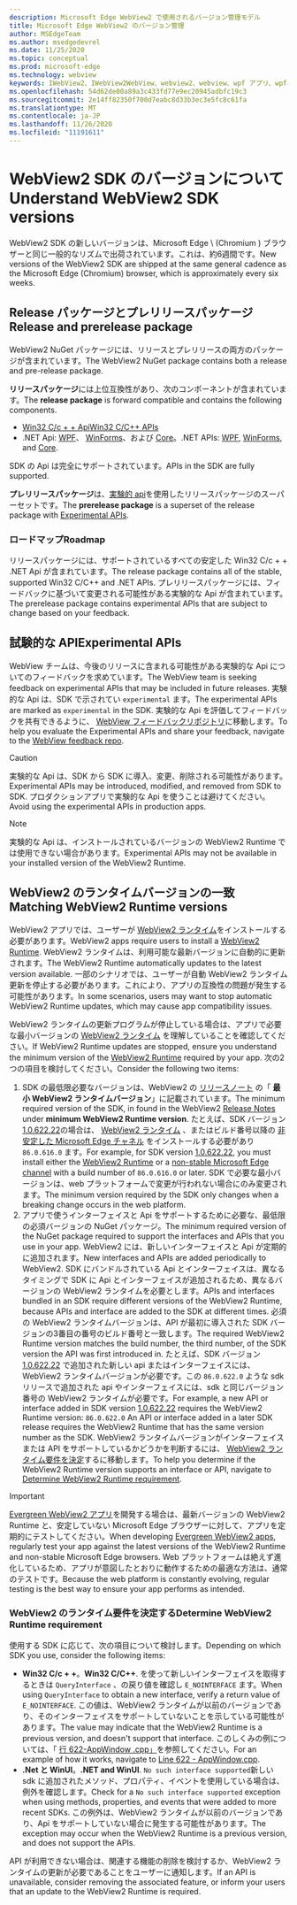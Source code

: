 ```yaml
---
description: Microsoft Edge WebView2 で使用されるバージョン管理モデル
title: Microsoft Edge WebView2 のバージョン管理
author: MSEdgeTeam
ms.author: msedgedevrel
ms.date: 11/25/2020
ms.topic: conceptual
ms.prod: microsoft-edge
ms.technology: webview
keywords: IWebView2、IWebView2WebView、webview2、webview、wpf アプリ、wpf、edge、ICoreWebView2、ICoreWebView2Host、browser control、edge html
ms.openlocfilehash: 54d62de00a89a3c433fd77e9ec20945adbfc19c3
ms.sourcegitcommit: 2e14ff82350f700d7eabc8d33b3ec3e5fc8c61fa
ms.translationtype: MT
ms.contentlocale: ja-JP
ms.lasthandoff: 11/26/2020
ms.locfileid: "11191611"
---
```

# <span data-ttu-id="0e711-104">WebView2 SDK のバージョンについて</span><span class="sxs-lookup"><span data-stu-id="0e711-104">Understand WebView2 SDK versions</span></span>  

<span data-ttu-id="0e711-105">WebView2 SDK の新しいバージョンは、Microsoft Edge \ (Chromium \) ブラウザーと同じ一般的なリズムで出荷されています。これは、約6週間です。</span><span class="sxs-lookup"><span data-stu-id="0e711-105">New versions of the WebView2 SDK are shipped at the same general cadence as the Microsoft Edge \(Chromium\) browser, which is approximately every six weeks.</span></span>  

## <span data-ttu-id="0e711-106">Release パッケージとプレリリースパッケージ</span><span class="sxs-lookup"><span data-stu-id="0e711-106">Release and prerelease package</span></span>  

<span data-ttu-id="0e711-107">WebView2 NuGet パッケージには、リリースとプレリリースの両方のパッケージが含まれています。</span><span class="sxs-lookup"><span data-stu-id="0e711-107">The WebView2 NuGet package contains both a release and pre-release package.</span></span>  

<span data-ttu-id="0e711-108">**リリースパッケージ**には上位互換性があり、次のコンポーネントが含まれています。</span><span class="sxs-lookup"><span data-stu-id="0e711-108">The **release package** is forward compatible and contains the following components.</span></span>  

*   [<span data-ttu-id="0e711-109">Win32 C/c + + Api</span><span class="sxs-lookup"><span data-stu-id="0e711-109">Win32 C/C++ APIs</span></span>][ReferenceWin32]
*   <span data-ttu-id="0e711-110">.NET Api:  [WPF][DotnetMicrosoftWebWebview2WpfNamespace]、 [WinForms][DotnetMicrosoftWebWebview2WinformsNamespace]、および [Core][DotnetMicrosoftWebWebview2CoreNamespace]。</span><span class="sxs-lookup"><span data-stu-id="0e711-110">.NET APIs:  [WPF][DotnetMicrosoftWebWebview2WpfNamespace], [WinForms][DotnetMicrosoftWebWebview2WinformsNamespace], and [Core][DotnetMicrosoftWebWebview2CoreNamespace].</span></span>  
    
<span data-ttu-id="0e711-111">SDK の Api は完全にサポートされています。</span><span class="sxs-lookup"><span data-stu-id="0e711-111">APIs in the SDK are fully supported.</span></span>  

<span data-ttu-id="0e711-112">**プレリリースパッケージ**は、[実験的 api](#experimental-apis)を使用したリリースパッケージのスーパーセットです。</span><span class="sxs-lookup"><span data-stu-id="0e711-112">The **prerelease package** is a superset of the release package with [Experimental APIs](#experimental-apis).</span></span>  

### <span data-ttu-id="0e711-113">ロードマップ</span><span class="sxs-lookup"><span data-stu-id="0e711-113">Roadmap</span></span>  

<span data-ttu-id="0e711-114">リリースパッケージには、サポートされているすべての安定した Win32 C/c + + .NET Api が含まれています。</span><span class="sxs-lookup"><span data-stu-id="0e711-114">The release package contains all of the stable, supported Win32 C/C++ and .NET APIs.</span></span>  <span data-ttu-id="0e711-115">プレリリースパッケージには、フィードバックに基づいて変更される可能性がある実験的な Api が含まれています。</span><span class="sxs-lookup"><span data-stu-id="0e711-115">The prerelease package contains experimental APIs that are subject to change based on your feedback.</span></span>  

## <span data-ttu-id="0e711-116">試験的な API</span><span class="sxs-lookup"><span data-stu-id="0e711-116">Experimental APIs</span></span>  

<span data-ttu-id="0e711-117">WebView チームは、今後のリリースに含まれる可能性がある実験的な Api についてのフィードバックを求めています。</span><span class="sxs-lookup"><span data-stu-id="0e711-117">The WebView team is seeking feedback on experimental APIs that may be included in future releases.</span></span>  <span data-ttu-id="0e711-118">実験的な Api は、SDK で示されてい `experimental` ます。</span><span class="sxs-lookup"><span data-stu-id="0e711-118">The experimental APIs are marked as `experimental` in the SDK.</span></span>  <span data-ttu-id="0e711-119">実験的な Api を評価してフィードバックを共有できるように、 [WebView フィードバックリポジトリ][GithubMicrosoftedgeWebviewfeedback]に移動します。</span><span class="sxs-lookup"><span data-stu-id="0e711-119">To help you evaluate the Experimental APIs and share your feedback, navigate to the [WebView feedback repo][GithubMicrosoftedgeWebviewfeedback].</span></span>  

> [!CAUTION]
> <span data-ttu-id="0e711-120">実験的な Api は、SDK から SDK に導入、変更、削除される可能性があります。</span><span class="sxs-lookup"><span data-stu-id="0e711-120">Experimental APIs may be introduced, modified, and removed from SDK to SDK.</span></span>  <span data-ttu-id="0e711-121">プロダクションアプリで実験的な Api を使うことは避けてください。</span><span class="sxs-lookup"><span data-stu-id="0e711-121">Avoid using the experimental APIs in production apps.</span></span>  

> [!NOTE]
> <span data-ttu-id="0e711-122">実験的な Api は、インストールされているバージョンの WebView2 Runtime では使用できない場合があります。</span><span class="sxs-lookup"><span data-stu-id="0e711-122">Experimental APIs may not be available in your installed version of the WebView2 Runtime.</span></span>  

## <span data-ttu-id="0e711-123">WebView2 のランタイムバージョンの一致</span><span class="sxs-lookup"><span data-stu-id="0e711-123">Matching WebView2 Runtime versions</span></span>  
<span data-ttu-id="0e711-124">WebView2 アプリでは、ユーザーが [WebView2 ランタイム][MicrosoftDeveloperEdgeWebview2]をインストールする必要があります。</span><span class="sxs-lookup"><span data-stu-id="0e711-124">WebView2 apps require users to install a [WebView2 Runtime][MicrosoftDeveloperEdgeWebview2].</span></span>  <span data-ttu-id="0e711-125">WebView2 ランタイムは、利用可能な最新バージョンに自動的に更新されます。</span><span class="sxs-lookup"><span data-stu-id="0e711-125">The WebView2 Runtime automatically updates to the latest version available.</span></span>  <span data-ttu-id="0e711-126">一部のシナリオでは、ユーザーが自動 WebView2 ランタイム更新を停止する必要があります。これにより、アプリの互換性の問題が発生する可能性があります。</span><span class="sxs-lookup"><span data-stu-id="0e711-126">In some scenarios, users may want to stop automatic WebView2 Runtime updates, which may cause app compatibility issues.</span></span>  

<span data-ttu-id="0e711-127">WebView2 ランタイムの更新プログラムが停止している場合は、アプリで必要な最小バージョンの [WebView2 ランタイム][MicrosoftDeveloperEdgeWebview2] を理解していることを確認してください。</span><span class="sxs-lookup"><span data-stu-id="0e711-127">If WebView2 Runtime updates are stopped, ensure you understand the minimum version of the [WebView2 Runtime][MicrosoftDeveloperEdgeWebview2] required by your app.</span></span>  <span data-ttu-id="0e711-128">次の2つの項目を検討してください。</span><span class="sxs-lookup"><span data-stu-id="0e711-128">Consider the following two items:</span></span>  

1.  <span data-ttu-id="0e711-129">SDK の最低限必要なバージョンは、WebView2 の [リリースノート][Webview2Releasenotes] の「 **最小 WebView2 ランタイムバージョン**」に記載されています。</span><span class="sxs-lookup"><span data-stu-id="0e711-129">The minimum required version of the SDK, in found in the WebView2 [Release Notes][Webview2Releasenotes] under **minimum WebView2 Runtime version**.</span></span>  <span data-ttu-id="0e711-130">たとえば、SDK バージョン [1.0.622.22][Webview2Releasenotes1062222]の場合は、 [WebView2 ランタイム][MicrosoftDeveloperEdgeWebview2] 、またはビルド番号以降の [非安定した Microsoft Edge チャネル][MicrosoftedgeinsiderDownload] をインストールする必要があり `86.0.616.0` ます。</span><span class="sxs-lookup"><span data-stu-id="0e711-130">For example, for SDK version [1.0.622.22][Webview2Releasenotes1062222], you must install either the [WebView2 Runtime][MicrosoftDeveloperEdgeWebview2] or a [non-stable Microsoft Edge channel][MicrosoftedgeinsiderDownload] with a build number of `86.0.616.0` or later.</span></span>  <span data-ttu-id="0e711-131">SDK で必要な最小バージョンは、web プラットフォームで変更が行われない場合にのみ変更されます。</span><span class="sxs-lookup"><span data-stu-id="0e711-131">The minimum version required by the SDK only changes when a breaking change occurs in the web platform.</span></span>  
1.  <span data-ttu-id="0e711-132">アプリで使うインターフェイスと Api をサポートするために必要な、最低限の必須バージョンの NuGet パッケージ。</span><span class="sxs-lookup"><span data-stu-id="0e711-132">The minimum required version of the NuGet package required to support the interfaces and APIs that you use in your app.</span></span>  <span data-ttu-id="0e711-133">WebView2 には、新しいインターフェイスと Api が定期的に追加されます。</span><span class="sxs-lookup"><span data-stu-id="0e711-133">New interfaces and APIs are added periodically to WebView2.</span></span>  <span data-ttu-id="0e711-134">SDK にバンドルされている Api とインターフェイスは、異なるタイミングで SDK に Api とインターフェイスが追加されるため、異なるバージョンの WebView2 ランタイムを必要とします。</span><span class="sxs-lookup"><span data-stu-id="0e711-134">APIs and interfaces bundled in an SDK require different versions of the WebView2 Runtime, because APIs and interface are added to the SDK at different times.</span></span>  <span data-ttu-id="0e711-135">必須の WebView2 ランタイムバージョンは、API が最初に導入された SDK バージョンの3番目の番号のビルド番号と一致します。</span><span class="sxs-lookup"><span data-stu-id="0e711-135">The required WebView2 Runtime version matches the build number, the third number, of the SDK version the API was first introduced in.</span></span>  <span data-ttu-id="0e711-136">たとえば、SDK バージョン [1.0.622.22][Webview2Releasenotes1062222] で追加された新しい api またはインターフェイスには、WebView2 ランタイムバージョンが必要です。この  `86.0.622.0`  ような sdk リリースで追加された api やインターフェイスには、sdk と同じバージョン番号の WebView2 ランタイムが必要です。</span><span class="sxs-lookup"><span data-stu-id="0e711-136">For example, a new API or interface added in SDK version [1.0.622.22][Webview2Releasenotes1062222] requires the WebView2 Runtime version:  `86.0.622.0`  An API or interface added in a later SDK release requires the WebView2 Runtime that has the same version number as the SDK.</span></span>  <span data-ttu-id="0e711-137">WebView2 ランタイムバージョンがインターフェイスまたは API をサポートしているかどうかを判断するには、 [WebView2 ランタイム要件を決定](#determine-webview2-runtime-requirement)するに移動します。</span><span class="sxs-lookup"><span data-stu-id="0e711-137">To help you determine if the WebView2 Runtime version supports an interface or API, navigate to [Determine WebView2 Runtime requirement](#determine-webview2-runtime-requirement).</span></span>  
    
> [!IMPORTANT]
> <span data-ttu-id="0e711-138">[Evergreen WebView2 アプリ][Webview2ConceptsDistributionEvergreenDistributionMode]を開発する場合は、最新バージョンの WebView2 Runtime と、安定していない Microsoft Edge ブラウザーに対して、アプリを定期的にテストしてください。</span><span class="sxs-lookup"><span data-stu-id="0e711-138">When developing [Evergreen WebView2 apps][Webview2ConceptsDistributionEvergreenDistributionMode], regularly test your app against the latest versions of the WebView2 Runtime and non-stable Microsoft Edge browsers.</span></span>  <span data-ttu-id="0e711-139">Web プラットフォームは絶えず進化しているため、アプリが意図したとおりに動作するための最適な方法は、通常のテストです。</span><span class="sxs-lookup"><span data-stu-id="0e711-139">Because the web platform is constantly evolving, regular testing is the best way to ensure your app performs as intended.</span></span>  

### <span data-ttu-id="0e711-140">WebView2 のランタイム要件を決定する</span><span class="sxs-lookup"><span data-stu-id="0e711-140">Determine WebView2 Runtime requirement</span></span>  

<span data-ttu-id="0e711-141">使用する SDK に応じて、次の項目について検討します。</span><span class="sxs-lookup"><span data-stu-id="0e711-141">Depending on which SDK you use, consider the following items:</span></span>  

*   <span data-ttu-id="0e711-142">**Win32 C/c + +**。</span><span class="sxs-lookup"><span data-stu-id="0e711-142">**Win32 C/C++**.</span></span>  <span data-ttu-id="0e711-143">を使って新しいインターフェイスを取得するときは `QueryInterface` 、の戻り値を確認し `E_NOINTERFACE` ます。</span><span class="sxs-lookup"><span data-stu-id="0e711-143">When using `QueryInterface` to obtain a new interface, verify a return value of `E_NOINTERFACE`.</span></span>  <span data-ttu-id="0e711-144">この値は、WebView2 ランタイムが以前のバージョンであり、そのインターフェイスをサポートしていないことを示している可能性があります。</span><span class="sxs-lookup"><span data-stu-id="0e711-144">The value may indicate that the WebView2 Runtime is a previous version, and doesn't support that interface.</span></span>  <span data-ttu-id="0e711-145">このしくみの例については、「 [行 622-AppWindow .cpp」][GithubMicrosoftedgeWebview2samplesSampleappsWebview2apisampleAppwindowCppL622]を参照してください。</span><span class="sxs-lookup"><span data-stu-id="0e711-145">For an example of how it works, navigate to [Line 622 - AppWindow.cpp][GithubMicrosoftedgeWebview2samplesSampleappsWebview2apisampleAppwindowCppL622].</span></span>  
*   <span data-ttu-id="0e711-146">**.Net と WinUI**。</span><span class="sxs-lookup"><span data-stu-id="0e711-146">**.NET and WinUI**.</span></span>  <span data-ttu-id="0e711-147">`No such interface supported`新しい sdk に追加されたメソッド、プロパティ、イベントを使用している場合は、例外を確認します。</span><span class="sxs-lookup"><span data-stu-id="0e711-147">Check for a `No such interface supported` exception when using methods, properties, and events that were added to more recent SDKs.</span></span>  <span data-ttu-id="0e711-148">この例外は、WebView2 ランタイムが以前のバージョンであり、Api をサポートしていない場合に発生する可能性があります。</span><span class="sxs-lookup"><span data-stu-id="0e711-148">The exception may occur when the WebView2 Runtime is a previous version, and does not support the APIs.</span></span>  
    
<span data-ttu-id="0e711-149">API が利用できない場合は、関連する機能の削除を検討するか、WebView2 ランタイムの更新が必要であることをユーザーに通知します。</span><span class="sxs-lookup"><span data-stu-id="0e711-149">If an API is unavailable, consider removing the associated feature, or inform your users that an update to the WebView2 Runtime is required.</span></span>  

<!--
## Versioning  

After you have used a particular version of the SDK to build your app, your app may end up running with an older or newer version of installed browser binaries.  Until version 1.0.0.0 of WebView2 there may be breaking changes during updates that prevent your SDK from working with different versions of installed browser binaries.  After version 1.0.0.0, different versions of the SDK may work with different versions of the installed browser by using the following best practices.  

1.  To account for breaking changes to the API be sure to check for failure when requesting the DLL export `CreateCoreWebView2Environment` and when running `QueryInterface` on any `CoreWebView2` object.  A return value of `E_NOINTERFACE` indicates that the SDK is not compatible with the Microsoft Edge browser binaries.  
1.  Checking for failure from `QueryInterface` also accounts for cases where the SDK is newer than the version of the Microsoft Edge browser and your app attempts to use an interface of which the Microsoft Edge browser is unaware.  
1.  When an interface is unavailable, you may consider disabling the associated feature if possible, or otherwise informing your users to update their browsers.  
    -->  

<!--links -->  

[Webview2ConceptsDistributionEvergreenDistributionMode]: ./distribution.md#evergreen-distribution-mode "Evergreen 配布モード-WebView2 を使用したアプリの配布 |Microsoft ドキュメント"  
[Webview2Releasenotes]: ../releasenotes.md "WebView2 SDK のリリースノート |Microsoft ドキュメント"  
[Webview2Releasenotes1062222]: ../releasenotes.md#1062222 "1.0.622.22-WebView2 SDK のリリースノート |Microsoft ドキュメント"   

[DeployedgeChannels]: /deployedge/microsoft-edge-channels "Microsoft Edge チャネルの概要 |Microsoft ドキュメント"  

[DotnetMicrosoftWebWebview2CoreNamespace]: /dotnet/api/microsoft.web.webview2.core "WebView2 の名前空間 |Microsoft ドキュメント"  
[DotnetMicrosoftWebWebview2WpfNamespace]: /dotnet/api/microsoft.web.webview2.wpf "WebView2 の名前空間 |Microsoft ドキュメント"  
[DotnetMicrosoftWebWebview2WinformsNamespace]: /dotnet/api/microsoft.web.webview2.winforms "WinForms 名前空間 WebView2 |Microsoft ドキュメント"  
[ReferenceWin32]: /microsoft-edge/webview2/reference/win32 "WebView2 Win32 C++ リファレンス |Microsoft ドキュメント"  

[MicrosoftDeveloperEdgeWebview2]: https://developer.microsoft.com/microsoft-edge/webview2/ "Microsoft Edge WebView2 |Microsoft 開発者"  

[GithubMicrosoftedgeWebviewfeedback]: https://github.com/MicrosoftEdge/WebViewFeedback "WebView フィードバック-MicrosoftEdge/WebViewFeedback |GitHub"  
[GithubMicrosoftedgeWebview2samplesSampleappsWebview2apisampleAppwindowCppL622]: https://github.com/MicrosoftEdge/WebView2Samples/blob/8ec7de9d3e80a942bc7025cffad98eee75e11e64/SampleApps/WebView2APISample/AppWindow.cpp#L622 "Line 622-AppWindow .cpp-MicrosoftEdge/WebView2Samples |GitHub"  

[MicrosoftedgeinsiderDownload]: https://www.microsoftedgeinsider.com/download "Microsoft Edge Insider チャネルをダウンロードする"  
